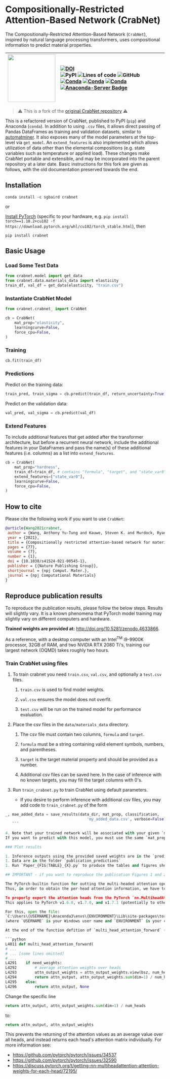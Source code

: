 # Compositionally-Restricted Attention-Based Network (CrabNet)

The Compositionally-Restricted Attention-Based Network (`CrabNet`), inspired by natural language processing transformers, uses compositional information to predict material properties.

| <img src=https://user-images.githubusercontent.com/45469701/155030619-3a5f75e8-b28d-4801-a54c-58a800ee874c.png width=150> | [![DOI](https://img.shields.io/badge/Paper:_npjCM-10.1038%2Fs41524.021.00545.1-blue)](https://doi.org/10.1038/s41524-021-00545-1) <br /> ![PyPI](https://img.shields.io/pypi/v/crabnet) ![Lines of code](https://img.shields.io/tokei/lines/github/sgbaird/CrabNet) ![GitHub](https://img.shields.io/github/license/sgbaird/CrabNet) <br /> [![Conda](https://img.shields.io/conda/v/sgbaird/crabnet)](https://anaconda.org/sgbaird/crabnet) [![Conda](https://img.shields.io/conda/pn/sgbaird/crabnet)](https://anaconda.org/sgbaird/crabnet) [![Conda](https://img.shields.io/conda/dn/sgbaird/crabnet?label=conda%7Cdownloads)](https://anaconda.org/sgbaird/crabnet) [![Anaconda-Server Badge](https://anaconda.org/sgbaird/crabnet/badges/latest_release_relative_date.svg)](https://anaconda.org/sgbaird/crabnet) |
| --- | :-- |

> :warning: This is a fork of the [original CrabNet repository](https://github.com/anthony-wang/CrabNet) :warning:

This is a refactored version of CrabNet, published to PyPI (`pip`) and Anaconda (`conda`). In addition to using `.csv` files, it allows direct passing of Pandas DataFrames as training and validation datasets, similar to [automatminer](https://hackingmaterials.lbl.gov/automatminer/). It also exposes many of the model parameters at the top-level via `get_model`. An `extend_features` is also implemented which allows utilization of data other than the elemental compositions (e.g. state variables such as temperature or applied load). These changes make CrabNet portable and extensible, and may be incorporated into the parent repository at a later date. Basic instructions for this fork are given as follows, with the old documentation preserved towards the end.

## Installation

`conda install -c sgbaird crabnet`

or

[Install PyTorch](https://pytorch.org/get-started/locally/) (specific to your hardware, e.g. `pip install torch==1.10.2+cu102 -f https://download.pytorch.org/whl/cu102/torch_stable.html`), then

`pip install crabnet`

## Basic Usage

### Load Some Test Data

```python
from crabnet.model import get_data
from crabnet.data.materials_data import elasticity
train_df, val_df = get_data(elasticity, "train.csv")
```

### Instantiate CrabNet Model

```python
from crabnet.crabnet_ import CrabNet

cb = CrabNet(
    mat_prop="elasticity",
    learningcurve=False,
    force_cpu=False,
)
```

### Training

```python
cb.fit(train_df)
```

### Predictions

Predict on the training data:

```python
train_pred, train_sigma = cb.predict(train_df, return_uncertainty=True)
```

Predict on the validation data:

```python
val_pred, val_sigma = cb.predict(val_df)
```

### Extend Features

To include additional features that get added after the transformer architecture, but before a recurrent neural network, include the additional features in your DataFrames and pass the name(s) of these additional features (i.e. columns) as a list into `extend_features`.

```python
cb = CrabNet(
    mat_prop="hardness",
    train_df=train_df, # contains "formula", "target", and "state_var0" columns
    extend_features=["state_var0"],
    learningcurve=False,
    force_cpu=False,
)
```

## How to cite

Please cite the following work if you want to use `CrabNet`:

```bibtex
@article{Wang2021crabnet,
 author = {Wang, Anthony Yu-Tung and Kauwe, Steven K. and Murdock, Ryan J. and Sparks, Taylor D.},
 year = {2021},
 title = {Compositionally restricted attention-based network for materials property predictions},
 pages = {77},
 volume = {7},
 number = {1},
 doi = {10.1038/s41524-021-00545-1},
 publisher = {{Nature Publishing Group}},
 shortjournal = {npj Comput. Mater.},
 journal = {npj Computational Materials}
}
```

## Reproduce publication results

To reproduce the publication results, please follow the below steps. Results will
slightly vary. It is a known phenomena that PyTorch model training may slightly vary on
different computers and hardware.

**Trained weights are provided at:** <http://doi.org/10.5281/zenodo.4633866>.

As a reference, with a desktop computer with an Intel<sup>TM</sup> i9-9900K processor, 32GB of RAM, and two NVIDIA RTX 2080 Ti's, training our largest network (OQMD) takes roughly two hours.

### Train CrabNet using files

1. To train crabnet you need `train.csv`, `val.csv`, and optionally a `test.csv` files.

   1. `train.csv` is used to find model weights.
  
   1. `val.csv` ensures the model does not overfit.
  
   1. `test.csv` will be run on the trained model for performance evaluation.
  
1. Place the csv files in the `data/materials_data` directory.

   1. The csv file must contain two columns, `formula` and `target`.
  
   1. `formula` must be a string containing valid element symbols, numbers, and parentheses.
  
   1. `target` is the target material property and should be provided as a number.
  
   1. Additional csv files can be saved here. In the case of inference with no known targets, you may fill the target columns with 0's.
  
1. Run `train_crabnet.py` to train CrabNet using default parameters.

   * If you desire to perform inference with additional csv files, you may add code to `train_crabnet.py` of the form
  
 ```python
 _, mae_added_data = save_results(data_dir, mat_prop, classification,
                                     'my_added_data.csv', verbose=False)
    ```

4. Note that your trained network will be associated with your given `mat_prop` folder.
If you want to predict with this model, you must use the same `mat_prop`.

### Plot results

1. Inference outputs using the provided saved weights are in the `predictions` folder.
1. Data are in the folder `publication_predictions`
1. Run `Paper_{FIG|TABLE}_{X}.py` to produce the tables and figures shown in the manuscript.

## IMPORTANT - if you want to reproduce the publication Figures 1 and 2

The PyTorch-builtin function for outting the multi-headed attention operation defaults to averaging the attention matrix across all heads.
Thus, in order to obtain the per-head attention information, we have to edit a bit of PyTorch's source code so that the individual attention matrices are returned.

To properly export the attention heads from the PyTorch `nn.MultiheadAttention` implementation within the transformer encoder layer, you will need to manually modify some of the source code of the PyTorch library.
This applies to PyTorch v1.6.0, v1.7.0, and v1.7.1 (potentially to other untested versions as well).

For this, open the file:
`C:\Users\{USERNAME}\Anaconda3\envs\{ENVIRONMENT}\Lib\site-packages\torch\nn\functional.py`
(where `USERNAME` is your Windows user name and `ENVIRONMENT` is your conda environment name (if you followed the steps above, then it should be `crabnet`))

At the end of the function defition of `multi_head_attention_forward` (line numbers may differ slightly):

```python
L4011 def multi_head_attention_forward(
# ...
# ... [some lines omitted]
# ...
L4291    if need_weights:
L4292        # average attention weights over heads
L4293        attn_output_weights = attn_output_weights.view(bsz, num_heads, tgt_len, src_len)
L4294        return attn_output, attn_output_weights.sum(dim=1) / num_heads
L4295    else:
L4296        return attn_output, None
```

Change the specific line

```python
return attn_output, attn_output_weights.sum(dim=1) / num_heads
```

to:

```python
return attn_output, attn_output_weights
```

This prevents the returning of the attention values as an average value over all heads, and instead returns each head's attention matrix individually.
For more information see:

* <https://github.com/pytorch/pytorch/issues/34537>
* <https://github.com/pytorch/pytorch/issues/32590>
* <https://discuss.pytorch.org/t/getting-nn-multiheadattention-attention-weights-for-each-head/72195/>
